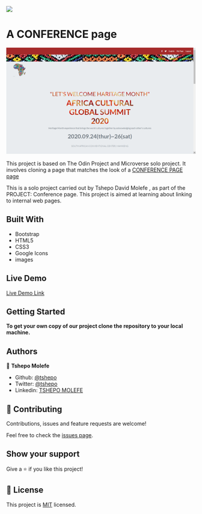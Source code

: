 ![](https://img.shields.io/badge/Microverse-blueviolet)

# A CONFERENCE page

![CONFERENCE page](image/conference.png)

This project is based on The Odin Project and Microverse solo project. It involves cloning a page that matches the look of a [CONFERENCE PAGE page](https://www.conference.com)

This is a solo project carried out by Tshepo David Molefe , as part of the PROJECT: Conference page. This project is aimed at learning about linking to internal web pages.

## Built With
- Bootstrap
- HTML5
- CSS3
- Google Icons
-  images

## Live Demo

[Live Demo Link](https://raw.githack.com/TSHEPO-CLOUD/Conference-Page-Capstone/conference/index.html)


## Getting Started

**To get your own copy of our project clone the repository to your local machine.**


## Authors

👤 **Tshepo Molefe**

- Github: [@tshepo](https://github.com/TSHEPO-CLOUD)
- Twitter: [@tshepo](https://twitter.com/tshepomolefe)
- Linkedin: [TSHEPO MOLEFE](https://linkedin.com/tshepo-molefe)



## 🤝 Contributing

Contributions, issues and feature requests are welcome!

Feel free to check the [issues page](issues/).

## Show your support

Give a ⭐️ if you like this project!


## 📝 License

This project is [MIT](lic.url) licensed.